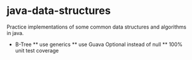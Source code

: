 java-data-structures
====================

Practice implementations of some common data structures and algorithms in java.

* B-Tree
** use generics
** use Guava Optional instead of null
** 100% unit test coverage 
